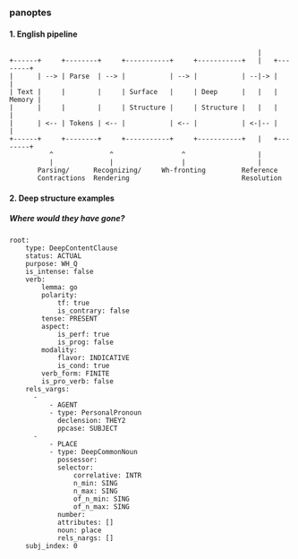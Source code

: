 ### panoptes

#### 1. English pipeline

                                                                  |
    +------+     +--------+     +-----------+     +-----------+   |   +--------+
    |      | --> | Parse  | --> |           | --> |           | --|-> |        |
    | Text |     |        |     | Surface   |     | Deep      |   |   | Memory |
    |      |     |        |     | Structure |     | Structure |   |   |        |
    |      | <-- | Tokens | <-- |           | <-- |           | <-|-- |        |
    +------+     +--------+     +-----------+     +-----------+   |   +--------+
              ^              ^                 ^                  |
              |              |                 |                  |
           Parsing/      Recognizing/     Wh-fronting         Reference
           Contractions  Rendering                            Resolution

#### 2. Deep structure examples

##### Where would they have gone?

    root:
        type: DeepContentClause
        status: ACTUAL
        purpose: WH_Q
        is_intense: false
        verb:
            lemma: go
            polarity:
                tf: true
                is_contrary: false
            tense: PRESENT
            aspect:
                is_perf: true
                is_prog: false
            modality:
                flavor: INDICATIVE
                is_cond: true
            verb_form: FINITE
            is_pro_verb: false
        rels_vargs:
          -
              - AGENT
              - type: PersonalPronoun
                declension: THEY2
                ppcase: SUBJECT
          -
              - PLACE
              - type: DeepCommonNoun
                possessor:
                selector:
                    correlative: INTR
                    n_min: SING
                    n_max: SING
                    of_n_min: SING
                    of_n_max: SING
                number:
                attributes: []
                noun: place
                rels_nargs: []
        subj_index: 0
